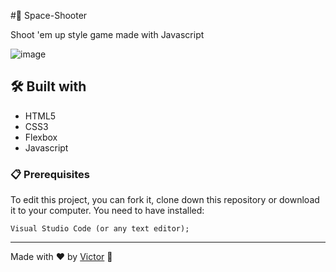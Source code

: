 #👾 Space-Shooter

Shoot 'em up style game made with Javascript

![image](https://user-images.githubusercontent.com/101783823/165397816-bfba8156-a825-42f5-8e00-90051ff754f2.png)

## 🛠️ Built with

* HTML5
* CSS3
* Flexbox
* Javascript

### 📋 Prerequisites

To edit this project, you can fork it, clone down this repository or download it to your computer. You need to have installed:

```
Visual Studio Code (or any text editor);
```

---
Made with ❤️ by [Victor](https://github.com/V1ctorBarbosa) 🐶
